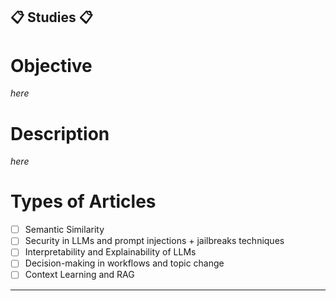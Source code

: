 ## 📋 Studies 📋

# Objective
_here_

# Description
_here_

# Types of Articles
- [ ] Semantic Similarity
- [ ] Security in LLMs and prompt injections + jailbreaks techniques
- [ ] Interpretability and Explainability of LLMs
- [ ] Decision-making in workflows and topic change
- [ ] Context Learning and RAG

---
